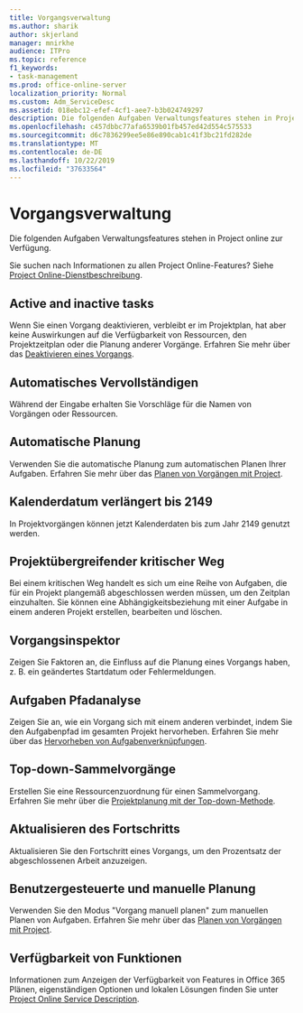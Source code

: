 ```yaml
---
title: Vorgangsverwaltung
ms.author: sharik
author: skjerland
manager: mnirkhe
audience: ITPro
ms.topic: reference
f1_keywords:
- task-management
ms.prod: office-online-server
localization_priority: Normal
ms.custom: Adm_ServiceDesc
ms.assetid: 018ebc12-efef-4cf1-aee7-b3b024749297
description: Die folgenden Aufgaben Verwaltungsfeatures stehen in Project online zur Verfügung.
ms.openlocfilehash: c457dbbc77afa6539b01fb457ed42d554c575533
ms.sourcegitcommit: d6c7836299ee5e86e890cab1c41f3bc21fd282de
ms.translationtype: MT
ms.contentlocale: de-DE
ms.lasthandoff: 10/22/2019
ms.locfileid: "37633564"
---
```

# <a name="task-management"></a>Vorgangsverwaltung

Die folgenden Aufgaben Verwaltungsfeatures stehen in Project online zur Verfügung.
  
Sie suchen nach Informationen zu allen Project Online-Features? Siehe [Project Online-Dienstbeschreibung](project-online-service-description.md).
  
## <a name="active-and-inactive-tasks"></a>Active and inactive tasks

Wenn Sie einen Vorgang deaktivieren, verbleibt er im Projektplan, hat aber keine Auswirkungen auf die Verfügbarkeit von Ressourcen, den Projektzeitplan oder die Planung anderer Vorgänge. Erfahren Sie mehr über das [Deaktivieren eines Vorgangs](https://go.microsoft.com/fwlink/p/?LinkId=271335).
  
## <a name="auto-complete"></a>Automatisches Vervollständigen

Während der Eingabe erhalten Sie Vorschläge für die Namen von Vorgängen oder Ressourcen. 
  
## <a name="automatic-scheduling"></a>Automatische Planung

Verwenden Sie die automatische Planung zum automatischen Planen Ihrer Aufgaben. Erfahren Sie mehr über das [Planen von Vorgängen mit Project](https://go.microsoft.com/fwlink/p/?LinkId=271331). 
  
## <a name="calendar-date-extended-to-2149"></a>Kalenderdatum verlängert bis 2149

In Projektvorgängen können jetzt Kalenderdaten bis zum Jahr 2149 genutzt werden. 
  
## <a name="cross-project-critical-path"></a>Projektübergreifender kritischer Weg

Bei einem kritischen Weg handelt es sich um eine Reihe von Aufgaben, die für ein Projekt plangemäß abgeschlossen werden müssen, um den Zeitplan einzuhalten. Sie können eine Abhängigkeitsbeziehung mit einer Aufgabe in einem anderen Projekt erstellen, bearbeiten und löschen. 
  
## <a name="task-inspector"></a>Vorgangsinspektor

Zeigen Sie Faktoren an, die Einfluss auf die Planung eines Vorgangs haben, z. B. ein geändertes Startdatum oder Fehlermeldungen.
  
## <a name="task-path-analysis"></a>Aufgaben Pfadanalyse

Zeigen Sie an, wie ein Vorgang sich mit einem anderen verbindet, indem Sie den Aufgabenpfad im gesamten Projekt hervorheben. Erfahren Sie mehr über das [Hervorheben von Aufgabenverknüpfungen](https://go.microsoft.com/fwlink/p/?LinkId=271345).
  
## <a name="top-down-summary-tasks"></a>Top-down-Sammelvorgänge

Erstellen Sie eine Ressourcenzuordnung für einen Sammelvorgang. Erfahren Sie mehr über die [Projektplanung mit der Top-down-Methode](https://go.microsoft.com/fwlink/p/?LinkId=271333).
  
## <a name="update-progress"></a>Aktualisieren des Fortschritts

Aktualisieren Sie den Fortschritt eines Vorgangs, um den Prozentsatz der abgeschlossenen Arbeit anzuzeigen.
  
## <a name="user-controlled-and-manual-scheduling"></a>Benutzergesteuerte und manuelle Planung

Verwenden Sie den Modus "Vorgang manuell planen" zum manuellen Planen von Aufgaben. Erfahren Sie mehr über das [Planen von Vorgängen mit Project](https://go.microsoft.com/fwlink/p/?LinkId=271331).
  
## <a name="feature-availability"></a>Verfügbarkeit von Funktionen

Informationen zum Anzeigen der Verfügbarkeit von Features in Office 365 Plänen, eigenständigen Optionen und lokalen Lösungen finden Sie unter [Project Online Service Description](project-online-service-description.md).
  